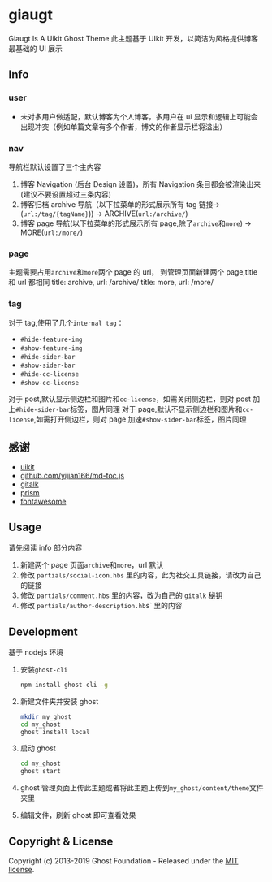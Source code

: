 # giaugt

Giaugt Is A Uikit Ghost Theme
此主题基于 UIkit 开发，以简洁为风格提供博客最基础的 UI 展示

## Info

### user

- 未对多用户做适配，默认博客为个人博客，多用户在 ui 显示和逻辑上可能会出现冲突（例如单篇文章有多个作者，博文的作者显示栏将溢出）

### nav

导航栏默认设置了三个主内容

1. 博客 Navigation (后台 Design 设置)，所有 Navigation 条目都会被渲染出来(建议不要设置超过三条内容)
2. 博客归档 archive 导航（以下拉菜单的形式展示所有 tag 链接->(`url:/tag/{tagName}`)) -> ARCHIVE(`url:/archive/`)
3. 博客 page 导航(以下拉菜单的形式展示所有 page,除了`archive`和`more`) -> MORE(`url:/more/`)

### page

主题需要占用`archive`和`more`两个 page 的 url，
到管理页面新建两个 page,title 和 url 都相同
title: archive, url: /archive/
title: more, url: /more/

### tag

对于 tag,使用了几个`internal tag`：

- `#hide-feature-img`
- `#show-feature-img`
- `#hide-sider-bar`
- `#show-sider-bar`
- `#hide-cc-license`
- `#show-cc-license`

对于 post,默认显示侧边栏和图片和`cc-license`，如需关闭侧边栏，则对 post 加上`#hide-sider-bar`标签，图片同理
对于 page,默认不显示侧边栏和图片和`cc-license`,如需打开侧边栏，则对 page 加速`#show-sider-bar`标签，图片同理

## 感谢

- [uikit](https://github.com/uikit/uikit)
- [github.com/yijian166/md-toc.js](https://github.com/yijian166/md-toc.js)
- [gitalk](https://github.com/gitalk/gitalk)
- [prism](https://github.com/PrismJS/prism)
- [fontawesome](https://fontawesome.com)

## Usage

请先阅读 info 部分内容

1. 新建两个 page 页面`archive`和`more`，url 默认
2. 修改 `partials/social-icon.hbs` 里的内容，此为社交工具链接，请改为自己的链接
3. 修改 `partials/comment.hbs` 里的内容，改为自己的 `gitalk` 秘钥
4. 修改 `partials/author-description.hb`s` 里的内容

## Development

基于 nodejs 环境

1. 安装`ghost-cli`

   ```bash
   npm install ghost-cli -g
   ```

2. 新建文件夹并安装 ghost

   ```bash
   mkdir my_ghost
   cd my_ghost
   ghost install local
   ```

3. 启动 ghost

   ```bash
   cd my_ghost
   ghost start
   ```

4. ghost 管理页面上传此主题或者将此主题上传到`my_ghost/content/theme`文件夹里

5. 编辑文件，刷新 ghost 即可查看效果

## Copyright & License

Copyright (c) 2013-2019 Ghost Foundation - Released under the [MIT license](LICENSE).
